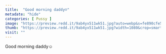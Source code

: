 ```yaml
---
title:  "Good morning daddy☺️"
metadate: "hide"
categories: [ Pussy ]
image: "https://preview.redd.it/9ab4yx511wk51.jpg?auto=webp&s=fe890cfe52bdbaa322d3e9ebdfce27910fb327ab"
thumb: "https://preview.redd.it/9ab4yx511wk51.jpg?width=1080&crop=smart&auto=webp&s=9ce367f605a6b39240b1be6e8c9139d0cc213ad4"
visit: ""
---
```

Good morning daddy☺️

